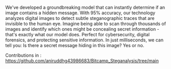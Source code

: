 We've developed a groundbreaking model that can instantly determine if an image contains a hidden message. With 95% accuracy, our technology analyzes digital images to detect subtle steganographic traces that are invisible to the human eye.
Imagine being able to scan through thousands of images and identify which ones might be concealing secret information - that's exactly what our model does. Perfect for cybersecurity, digital forensics, and protecting sensitive information.
In just milliseconds, we can tell you: Is there a secret message hiding in this image? Yes or no.

Contributions in : https://github.com/aniruddhg43986683/Bitcamp_Steganalysis/tree/main
